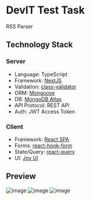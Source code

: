 # DevIT Test Task

RSS Parser

## Technology Stack

### Server
- Language: TypeScript
- Framework: [NestJS](https://nestjs.com/)
- Validation: [class-validator](https://github.com/typestack/class-validator)
- ORM: [Mongoose](https://mongoosejs.com/)
- DB: [MongoDB Atlas](https://www.mongodb.com/cloud/atlas)
- API Protocol: REST API
- Auth: JWT Access Token

### Client
- Framework: [React SPA](https://reactjs.org/)
- Forms: [react-hook-form](https://react-hook-form.com/)
- State/Query: [react-query](https://react-query.tanstack.com/)
- UI: [Joy UI](https://mui.com/joy-ui/getting-started/)

## Preview

![image](https://github.com/khiman7/devit-test-task/assets/56000794/ab78ffa4-0fb8-4595-a7e7-a1e0960f3ab7)
![image](https://github.com/khiman7/devit-test-task/assets/56000794/7cb091d3-bbeb-43ef-89e6-c3067d12dee1)
![image](https://github.com/khiman7/devit-test-task/assets/56000794/db17487f-7474-41a1-998c-5dacacc84742)

